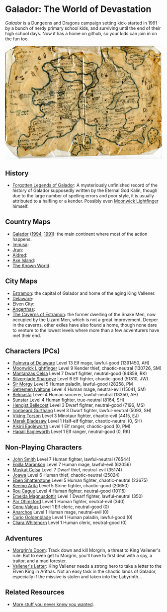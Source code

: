 # Galador: The World of Devastation

*Galador* is a Dungeons and Dragons campaign setting kick-started in 1991 by a bunch of nerdy primary school kids, and surviving until the end of their high school days. Now it has a home on github, so your kids can join in on the fun too.

![Galador Map](maps/countries/galador.1991.jpg?raw=true)

## History

  * [Forgotten Legends of Galador](): A mysteriously unfinished record of the history of Galador supposedly written by the Eternal God Kalin, though due to the large number of spelling errors and poor style, it is usually attributed to a halfling or a kender. Possibly even [Moonwick Lightfinger]() himself.

## Country Maps

  * [Galador](maps/countries/galador.1995.jpg?raw=true) ([1994](maps/countries/galador.1994.jpg?raw=true), [1991](maps/countries/galador.1991.jpg?raw=true)): the main continent where most of the action happens.
  * [Imnusa](maps/countries/imnusa.jpg?raw=true):
  * [Jrun](maps/countries/jrun.jpg?raw=true):
  * [Aldred](maps/countries/aldred.jpg?raw=true):
  * [Axe Island](maps/countries/axe-island.jpg?raw=true):
  * [The Known World](maps/countries/world.jpg?raw=true):

## City Maps

  * [Estramon](maps/cities/estramon.jpg?raw=true): the capital of Galador and home of the aging King Vallener.
  * [Delaware](maps/cities/delaware.jpg?raw=true):
  * [Elven City](maps/cities/elven-city.jpg?raw=true):
  * [Angerthas](maps/cities/angerthas.jpg?raw=true):
  * [The Caverns of Estramon](maps/cities/estramon-caverns.pdf?raw=true): the former dwelling of the Snake Men, now occupied by the Lizard Men, which is not a great improvement. Deeper in the caverns, other exiles have also found a home, though none dare to venture to the lowest levels where more than a few adventurers have met their end.

## Characters (PCs)

  * [Palmyra of Delaware]()  Level 13 Elf mage, lawful-good (1391450, AH)
  * [Moonwick Lightfinger]() Level 9  Kender thief, chaotic-neutral (130726, SM)
  * [Mantanzas Celsa]()      Level 7  Dwarf fighter, neutral-good (84859, RK)
  * [Silverglade Sharpeye]() Level 6  Elf fighter, chaotic-good (51810, JW)
  * [Sir Morgy]()            Level 5  Human paladin, lawful-good (28258, PM
  * [Getremen Ivaltone]()    Level 4  Human mage, neutral-evil (15041, SM)
  * [Belmasta]()             Level 4  Human sorcerer, lawful-neutral (13350, AH)
  * [Sunstar]()              Level 4  Human fighter, true-neutral (8164, SH)
  * [Hengist Bellecost]()    Level 3  Dwarf fighter, neutral-good (7196, MS)
  * [Ironbeard Gurthang]()   Level 3  Dwarf fighter, lawful-neutral (5093, SH)
  * [Viking Torson]()        Level 3  Minotaur fighter, chaotic-evil (4415, EJ)
  * [Merek Bladesaw]()       Level 1  Half-elf fighter, chaotic-neutral (0, SH)
  * [Alkirii Eagleworth]()   Level 1  Elf ranger, chaotic-good (0, PM)
  * [Haqail Eagleworth]()    Level 1  Elf ranger, neutral-good (0, RK)

## Non-Playing Characters

  * [John Smith]()           Level 7  Human fighter, lawful-neutral (76544)
  * [Epilla Marankon]()      Level 7  Human mage, lawful-evil (62056)
  * [Muskat Celsa]()         Level 7  Dwarf thief, neutral-evil (35174)
  * [Joawa]()                Level 6  Human thief, chaotic-neutral (25024)
  * [Eben Shatterstone]()    Level 5  Human fighter, chaotic-neutral (23675)
  * [Keemo Arita]()          Level 5  Sirine fighter, chaotic-good (20650)
  * [Rou Cague]()            Level 4  Human fighter, neutral-good (10115)
  * [Emelda Magnusdottir]()  Level 1  Dwarf fighter, lawful-neutral (350)
  * [Par Ohmsford]()         Level 1  Human fighter, neutral-evil (340)
  * [Genu Valgus]()          Level 1  Elf cleric, neutral-good (0)
  * [Anarchos]()             Level 1  Human mage, neutral-evil (0)
  * [Curio Goldenblade]()    Level 1  Human paladin, lawful-good (0)
  * [Cliara Whitehorn]()     Level 1  Human cleric, neutral-good (0)

## Adventures

  * [Morgrin's Doom](adventures/morgrins-doom.pdf?raw=true): Track down and kill Morgrin, a threat to King Vallener's rule. But to even get to Morgrin, you'll have to first deal with a spy, a traitor, and a mad forester.
  * [Vallener's Letter](adventures/valleners-letter.pdf?raw=true): King Vallener needs a strong hero to take a letter to the Elven King in Arithas. Not an easy task in the chaotic lands of Galador, especially if the missive is stolen and taken into the Labyrinth...

## Related Resources

  * [More stuff you never knew you wanted](https://rogerkeays.com).

